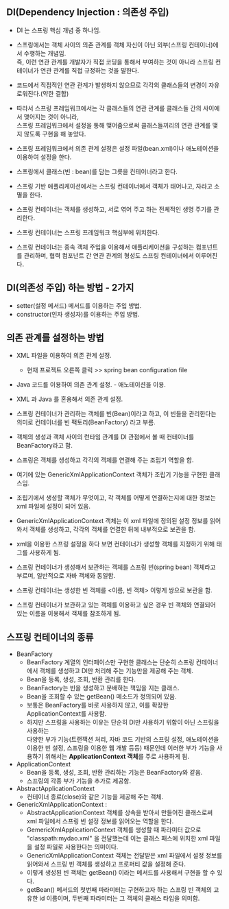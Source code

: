 ## DI(Dependency Injection : 의존성 주입)

- DI 는 스프링 핵심 개념 중 하나임.

- 스프링에서는 객체 사이의 의존 관계를 객체 자신이 아닌 외부(스프링 컨테이너)에서 수행하는 개념임.
  <br>즉, 이런 연관 관계를 개발자가 직접 코딩을 통해서 부여하는 것이 아니라 스프링 컨테이너가 연관 관계를 직접 규정하는 것을 말한다.
- 코드에서 직접적인 연관 관계가 발생하지 않으므로 각각의 클래스들의 변경이 자유로워진다.(약한 결합)
- 따라서 스프링 프레임워크에서는 각 클래스들의 연관 관계를 클래스들 간의 사이에서 맺어지는 것이 아니라,
  <br> 스프링 프레임워크에서 설정을 통해 맺어줌으로써 클래스들끼리의 연관 관계를 맺지 않도록 구현을 해 놓았다.
- 스프링 프레임워크에서 의존 관계 설정은 설정 파일(bean.xml)이나 애노테이션을 이용하여 설정을 한다.

- 스프링에서 클래스(빈 : bean)를 담는 그릇을 컨테이너라고 한다.
- 스프링 기반 애플리케이션에서는 스프링 컨테이너에서 객체가 태어나고, 자라고 소멸을 한다.
- 스프링 컨테이너는 객체를 생성하고, 서로 엮어 주고 하는 전체적인 생명 주기를 관리한다.
- 스프링 컨테이너는 스프링 프레임워크 핵심부에 위치한다.
- 스프링 컨테이너는 종속 객체 주입을 이용해서 애플리케이션을 구성하는 컴포넌트를 관리하며, 협력 컴포넌트 간 연관 관계의 형성도 스프링 컨테이너에서 이루어진다.

## DI(의존성 주입) 하는 방법 - 2가지

- setter(설정 메서드) 메서드를 이용하는 주입 방법.
- constructor(인자 생성자)를 이용하는 주입 방법.

## 의존 관계를 설정하는 방법

- XML 파일을 이용하여 의존 관계 설정.

  - 현재 프로젝트 오른쪽 클릭 >> spring bean configuration file

- Java 코드를 이용하여 의존 관계 설정. - 애노테이션을 이용.
- XML 과 Java 를 혼용해서 의존 관계 설정.

- 스프링 컨테이너가 관리하는 객체를 빈(Bean)이라고 하고, 이 빈들을 관리한다는 의미로
  컨테이너를 빈 팩토리(BeanFactory) 라고 부름.
- 객체의 생성과 객체 사이의 런타임 관계를 DI 관점에서 볼 때 컨테이너를 BeanFactory라고 함.
- 스프링은 객체를 생성하고 각각의 객체를 연결해 주는 조립기 역할을 함.
- 여기에 있는 GenericXmlApplicationContext 객체가 조립기 기능을 구현한 클래스임.
- 조립기에서 생성할 객체가 무엇이고, 각 객체를 어떻게 연결하는지에 대한 정보는 xml 파일에
  설정이 되어 있음.
- GenericXmlApplicationContext 객체는 이 xml 파일에 정의된 설정 정보를 읽어 와서
  객체를 생성하고, 각각의 객체를 연결한 뒤에 내부적으로 보관을 함.
- xml을 이용한 스프링 설정을 하다 보면 컨테이너가 생성할 객체를 지정하기 위해 <bean> 태그를
  사용하게 됨.
- 스프링 컨테이너가 생성해서 보관하는 객체를 스프링 빈(spring bean) 객체라고 부르며,
  일반적으로 자바 객체와 동일함.
- 스프링 컨테이너는 생성한 빈 객체를 <이름, 빈 객체> 이렇게 쌍으로 보관을 함.
- 스프링 컨테이너가 보관하고 있는 객체를 이용하고 싶은 경우 빈 객체와 연결되어 있는 이름을
  이용해서 객체를 참조하게 됨.

## 스프링 컨테이너의 종류

- BeanFactory
  - BeanFactory 계열의 인터페이스만 구현한 클래스는 단순히 스프링 컨테이너에서 객체를 생성하고 DI만 처리해 주는 기능만을 제공해 주는 객체.
  - Bean을 등록, 생성, 조회, 반환 관리를 한다.
  - BeanFactory는 빈을 생성하고 분배하는 책임을 지는 클래스.
  - Bean을 조회할 수 있는 getBean() 메소드가 정의되어 있음.
  - 보통은 BeanFactory를 바로 사용하지 않고, 이를 확장한 ApplicationContext를 사용함.
  - 하지만 스프링을 사용하는 이유는 단순히 DI만 사용하기 위함이 아닌 스프링을 사용하는
    <br> 다양한 부가 기능(트랜잭션 처리, 자바 코드 기반의 스프링 설정, 애노테이션을 이용한 빈 설정, 스프링을 이용한 웹 개발 등등) 때문인데 이러한 부가 기능을 사용하기 위해서는
    <b>ApplicationContext 객체</b>를 주로 사용하게 됨.
- ApplicationContext
  - Bean을 등록, 생성, 조회, 반환 관리하는 기능은 BeanFactory와 같음.
  - 스프링의 각종 부가 기능을 추가로 제공함.
- AbstractApplicationContext
  - 컨테이너 종료(close)와 같은 기능을 제공해 주는 객체.
- GenericXmlApplicationContext :
  - AbstractApplicationContext 객체를 상속을 받아서 만들어진 클래스로써 xml 파일에서 스프링 빈 설정 정보를 읽어오는 역할을 한다.
  - GemericXmlApplicationContext 객체를 생성할 때 파라미터 값으로 "classpath:mydao.xml" 을 전달했는데 이는 클래스 패스에 위치한 xml 파일을 설정 파일로 사용한다는 의미이다.
  - GenericXmlApplicationContext 객체는 전달받은 xml 파일에서 설정 정보를 읽어와서 스프링 빈
    객체를 생성하고 프로퍼티 값을 설정해 준다.
  - 이렇게 생성된 빈 객체는 getBean() 이라는 메서드를 사용해서 구현을 할 수 있다.
  - getBean() 메서드의 첫번째 파라미터는 구현하고자 하는 스프링 빈 객체의 고유한 id 이름이며, 두번째 파라미터는 그 객체의 클래스 타입을 의미함.
